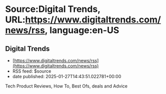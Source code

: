 # Source:Digital Trends, URL:https://www.digitaltrends.com/news/rss, language:en-US

## Digital Trends
 - [https://www.digitaltrends.com/news/rss](https://www.digitaltrends.com/news/rss)
 - RSS feed: $source
 - date published: 2025-01-27T14:43:51.022781+00:00

Tech Product Reviews, How To, Best Ofs, deals and Advice

